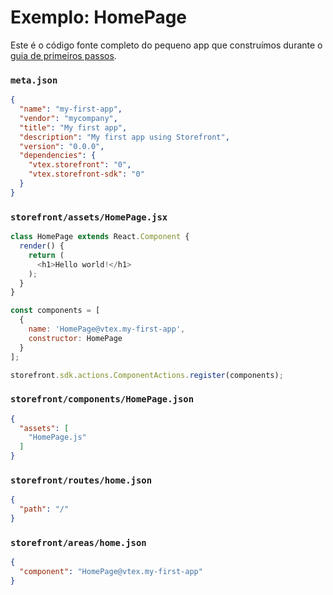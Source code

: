# Exemplo: HomePage

Este é o código fonte completo do pequeno app que construímos durante o [guia de primeiros passos](README.md).

### `meta.json`

```json
{
  "name": "my-first-app",
  "vendor": "mycompany",
  "title": "My first app",
  "description": "My first app using Storefront",
  "version": "0.0.0",
  "dependencies": {
    "vtex.storefront": "0",
    "vtex.storefront-sdk": "0"
  }
}
```

### `storefront/assets/HomePage.jsx`

```js
class HomePage extends React.Component {
  render() {
    return (
      <h1>Hello world!</h1>
    );
  }
}

const components = [
  {
    name: 'HomePage@vtex.my-first-app',
    constructor: HomePage
  }
];

storefront.sdk.actions.ComponentActions.register(components);
```

### `storefront/components/HomePage.json`

```json
{
  "assets": [
    "HomePage.js"
  ]
}
```

### `storefront/routes/home.json`

```json
{
  "path": "/"
}
```

### `storefront/areas/home.json`

```json
{
  "component": "HomePage@vtex.my-first-app"
}
```
